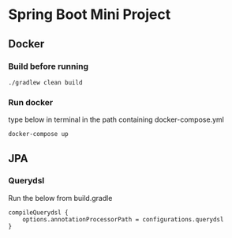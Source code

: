 # Spring Boot Mini Project

## Docker

### Build before running

```
./gradlew clean build
```

### Run docker

type below in terminal in the path containing docker-compose.yml

```
docker-compose up
```

## JPA

### Querydsl

Run the below from build.gradle

```
compileQuerydsl {
	options.annotationProcessorPath = configurations.querydsl
}
```

